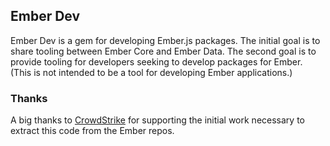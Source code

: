 ## Ember Dev

Ember Dev is a gem for developing Ember.js packages. The initial goal is
to share tooling between Ember Core and Ember Data. The second goal is
to provide tooling for developers seeking to develop packages for Ember.
(This is not intended to be a tool for developing Ember applications.)

### Thanks

A big thanks to [CrowdStrike](http://www.crowdstrike.com/) for
supporting the initial work necessary to extract this code from the
Ember repos. 

